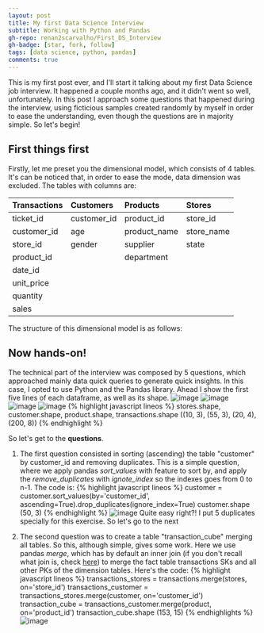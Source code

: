 ```yaml
---
layout: post
title: My first Data Science Interview
subtitle: Working with Python and Pandas
gh-repo: renan2scarvalho/First_DS_Interview
gh-badge: [star, fork, follow]
tags: [data science, python, pandas]
comments: true
---
```


This is my first post ever, and I'll start it talking about my first Data Science job interview. It happened a couple months ago, and it didn't went 
so well, unfortunately. In this post I approach some questions that happened during the interview, using ficticious samples created randomly by 
myself in order to ease the understanding, even though the questions are in majority simple.
So let's begin!

## First things first

Firstly, let me preset you the dimensional model, which consists of 4 tables. It's can be noticed that, in order to ease the mode,
data dimension was excluded. The tables with columns are:

| Transactions | Customers | Products | Stores |
|:----|:----|:----|:----|
| ticket_id | customer_id | product_id | store_id |
| customer_id | age | product_name | store_name |
| store_id | gender | supplier | state |
| product_id | | department | |
| date_id |  | | |
| unit_price | | | |
| quantity | | | |
| sales | | | |

The structure of this dimensional model is as follows:


## Now hands-on!

The technical part of the interview was composed by 5 questions, which approached mainly data quick queries to generate quick insights. In this case, I opted to use Python and the Pandas library. Ahead I show the first five lines of each dataframe, as well as its shape.
![image](https://user-images.githubusercontent.com/63553829/90934480-c0c79300-e3d7-11ea-8fc7-6376dea5d61c.png)
![image](https://user-images.githubusercontent.com/63553829/90934543-db017100-e3d7-11ea-858e-c1070f05e5bd.png)
![image](https://user-images.githubusercontent.com/63553829/90934556-e18fe880-e3d7-11ea-97d7-15e259dd102e.png)
![image](https://user-images.githubusercontent.com/63553829/90934597-f0769b00-e3d7-11ea-9c50-21d1e23130b6.png)
{% highlight javascript lineos %}
stores.shape, customer.shape, product.shape, transactions.shape
((10, 3), (55, 3), (20, 4), (200, 8))
{% endhighlight %}

So let's get to the **questions**. 
1. The first question consisted in sorting (ascending) the table "customer" by customer_id and removing duplicates. This is a simple question, where we apply pandas *sort_values* with feature to sort by, and apply the *remove_duplicates* with *ignote_index* so the indexes goes from 0 to n-1. The code is:
{% highlight javascript lineos %}
customer = customer.sort_values(by='customer_id', ascending=True).drop_duplicates(ignore_index=True)
customer.shape
(50, 3)
{% endhighlight %}
![image](https://user-images.githubusercontent.com/63553829/90934963-9aeebe00-e3d8-11ea-90fe-1c6da8e3ddbb.png)
Quite easy right?! I put 5 duplicates specially for this exercise. So let's go to the next

2. The second question was to create a table "transaction_cube" merging all tables. So this, although simple, gives some work. Here we use pandas *merge*, which has by default an inner join (if you don't recall what join is, check [here](https://en.wikipedia.org/wiki/Join_(SQL))) to merge the fact table transactions
SKs and all other PKs of the dimension tables. Here's the code:
{% highlight javascript lineos %}
transactions_stores = transactions.merge(stores, on='store_id') 
transactions_customer = transactions_stores.merge(customer, on='customer_id') 
transaction_cube = transactions_customer.merge(product, on='product_id')
transaction_cube.shape
(153, 15)
{% endhighlights %}
![image](https://user-images.githubusercontent.com/63553829/90935672-1dc44880-e3da-11ea-8af9-a5c304f9ac8f.png)







